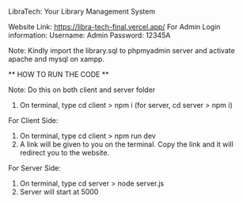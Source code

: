 LibraTech: Your Library Management System

Website Link: https://libra-tech-final.vercel.app/
For Admin Login information:
Username: Admin
Password: 12345A

Note: Kindly import the library.sql to phpmyadmin server and activate apache and mysql on xampp.

** HOW TO RUN THE CODE **

Note: Do this on both client and server folder
1. On terminal, type cd client > npm i (for server, cd server > npm i)

For Client Side:
1. On terminal, type cd client > npm run dev
2. A link will be given to you on the terminal. Copy the link and it will redirect you to the website.

For Server Side:
1. On terminal, type cd server > node server.js
2. Server will start at 5000

